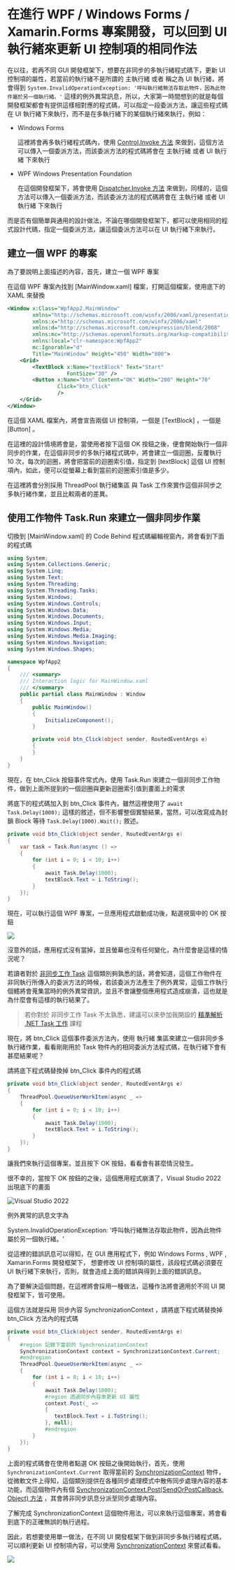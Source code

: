 # 在進行 WPF / Windows Forms / Xamarin.Forms 專案開發，可以回到 UI 執行緒來更新 UI 控制項的相同作法

在以往，若再不同 GUI 開發框架下，想要在非同步的多執行緒程式碼下，更新 UI 控制項的屬性，若當前的執行緒不是所謂的 主執行緒 或者 稱之為 UI 執行緒，將會得到 `System.InvalidOperationException: '呼叫執行緒無法存取此物件，因為此物件屬於另一個執行緒。'` 這樣的例外異常訊息，所以，大家第一時間想到的就是每個開發框架都會有提供這樣相對應的程式碼，可以指定一段委派方法，讓這些程式碼在 UI 執行緒下來執行，而不是在多執行緒下的某個執行緒來執行，例如：

* Windows Forms

  這裡將會再多執行緒程式碼內，使用 [Control.Invoke 方法](https://docs.microsoft.com/zh-tw/dotnet/api/system.windows.forms.control.invoke?WT.mc_id=DT-MVP-5002220) 來做到，這個方法可以傳入一個委派方法，而該委派方法的程式碼將會在 主執行緒 或者 UI 執行緒 下來執行

* WPF Windows Presentation Foundation

  在這個開發框架下，將會使用 [Dispatcher.Invoke 方法](https://docs.microsoft.com/zh-tw/dotnet/api/system.windows.threading.dispatcher.invoke?WT.mc_id=DT-MVP-5002220) 來做到，同樣的，這個方法可以傳入一個委派方法，而該委派方法的程式碼將會在 主執行緒 或者 UI 執行緒 下來執行

而是否有個簡單與通用的設計做法，不論在哪個開發框架下，都可以使用相同的程式設計代碼，指定一個委派方法，讓這個委派方法可以在 UI 執行緒下來執行。

## 建立一個 WPF 的專案

為了要說明上面描述的內容，首先，建立一個 WPF 專案

在這個 WPF 專案內找到 [MainWindow.xaml] 檔案，打開這個檔案，使用底下的 XAML 來替換

```xml
<Window x:Class="WpfApp2.MainWindow"
        xmlns="http://schemas.microsoft.com/winfx/2006/xaml/presentation"
        xmlns:x="http://schemas.microsoft.com/winfx/2006/xaml"
        xmlns:d="http://schemas.microsoft.com/expression/blend/2008"
        xmlns:mc="http://schemas.openxmlformats.org/markup-compatibility/2006"
        xmlns:local="clr-namespace:WpfApp2"
        mc:Ignorable="d"
        Title="MainWindow" Height="450" Width="800">
    <Grid>
        <TextBlock x:Name="textBlock" Text="Start"
                   FontSize="30" />
        <Button x:Name="btn" Content="OK" Width="200" Height="70"
                Click="btn_Click"
                />
    </Grid>
</Window>
```

在這個 XAML 檔案內，將會宣告兩個 UI 控制項，一個是 [TextBlock] ，一個是 [Button] 。

在這裡的設計情境將會是，當使用者按下這個 OK 按鈕之後，便會開始執行一個非同步的作業，在這個非同步的多執行緒程式碼中，將會建立一個迴圈，反覆執行 10 次，每次的迴圈，將會把當前的迴圈索引值，指定到 [textBlock] 這個 UI 控制項內，如此，便可以從螢幕上看到當前的迴圈索引值是多少。

在這裡將會分別採用 ThreadPool 執行緒集區 與 Task 工作來實作這個非同步之多執行緒作業，並且比較兩者的差異。

## 使用工作物件 Task.Run 來建立一個非同步作業

切換到 [MainWindow.xaml] 的 Code Behind 程式碼編輯視窗內，將會看到下面的程式碼

```csharp
using System;
using System.Collections.Generic;
using System.Linq;
using System.Text;
using System.Threading;
using System.Threading.Tasks;
using System.Windows;
using System.Windows.Controls;
using System.Windows.Data;
using System.Windows.Documents;
using System.Windows.Input;
using System.Windows.Media;
using System.Windows.Media.Imaging;
using System.Windows.Navigation;
using System.Windows.Shapes;

namespace WpfApp2
{
    /// <summary>
    /// Interaction logic for MainWindow.xaml
    /// </summary>
    public partial class MainWindow : Window
    {
        public MainWindow()
        {
            InitializeComponent();
        }

        private void btn_Click(object sender, RoutedEventArgs e)
        {
        }
    }
}
```

現在，在 btn_Click 按鈕事件常式內，使用 Task.Run 來建立一個非同步工作物件，做到上面所提到的一個迴圈與更新迴圈索引值到畫面上的需求

將底下的程式碼加入到 btn_Click 事件內，雖然這裡使用了 `await Task.Delay(1000);` 這樣的敘述，但不影響整個實驗結果，當然，可以改寫成為封鎖 Block 等待 `Task.Delay(1000).Wait();` 敘述。

```csharp
private void btn_Click(object sender, RoutedEventArgs e)
{
    var task = Task.Run(async () =>
    {
        for (int i = 0; i < 10; i++)
        {
            await Task.Delay(1000);
            textBlock.Text = i.ToString();
        }
    });
}
```

現在，可以執行這個 WPF 專案，一旦應用程式啟動成功後，點選視窗中的 OK 按鈕

![](../Images/net9947.png)

沒意外的話，應用程式沒有當掉，並且螢幕也沒有任何變化，為什麼會是這樣的情況呢？

若讀者對於 [非同步工作 Task](https://docs.microsoft.com/zh-tw/dotnet/api/system.threading.tasks.task?WT.mc_id=DT-MVP-5002220) 這個類別夠孰悉的話，將會知道，這個工作物件在非同執行所傳入的委派方法的時候，若該委派方法產生了例外異常，這個工作執行個體將會蒐集當時的例外異常資訊，並且不會讓整個應用程式造成崩潰，這也就是為什麼會有這樣的執行結果了。

>  若你對於 非同步工作 Task 不太孰悉，建議可以來參加我開設的 [精準解析 .NET Task 工作](https://skilltree.my/Events/2022/7/10/analyzing-dot-net-task) 課程

現在，將 btn_Click 這個事件委派方法內，使用 執行緒 集區來建立一個非同步多執行緒作業，看看剛剛用於 Task 物件內的相同委派方法程式碼，在執行緒下會有甚麼結果呢？

請將底下程式碼替換掉 btn_Click 事件內的程式碼

```csharp
private void btn_Click(object sender, RoutedEventArgs e)
{
    ThreadPool.QueueUserWorkItem(async _ =>
    {
        for (int i = 0; i < 10; i++)
        {
            await Task.Delay(1000);
            textBlock.Text = i.ToString();
        }
    });
}
```

讓我們來執行這個專案，並且按下 OK 按鈕，看看會有甚麼情況發生。

很不幸的，當按下 OK 按鈕的之後，這個應用程式崩潰了，Visual Studio 2022 出現底下的畫面

![Visual Studio 2022](../Images/net9946.png)

例外異常的訊息文字為 

System.InvalidOperationException: '呼叫執行緒無法存取此物件，因為此物件屬於另一個執行緒。'

從這裡的錯誤訊息可以得知，在 GUI 應用程式下，例如 Windows Forms , WPF , Xamarin.Forms 開發框架下， 想要修改 UI 控制項的屬性，該段程式碼必須要在 UI 執行緒下來執行，否則，就會造成上面的錯誤與得到上面的錯誤訊息。

為了要解決這個問題，在這裡將會採用一種做法，這種作法將會適用於不同 UI 開發框架下，皆可使用。

這個方法就是採用 同步內容 SynchronizationContext ，請將底下程式碼替換掉 btn_Click 方法內的程式碼

```csharp
private void btn_Click(object sender, RoutedEventArgs e)
{
    #region 記錄下當前的 SynchronizationContext
    SynchronizationContext context = SynchronizationContext.Current;
    #endregion
    ThreadPool.QueueUserWorkItem(async _ =>
    {
        for (int i = 0; i < 10; i++)
        {
            await Task.Delay(1000);
            #region 透過同步內容來更新 UI 屬性
            context.Post(_ =>
            {
               textBlock.Text = i.ToString();
            }, null);
            #endregion
        }
    });
}
```

上面的程式碼會在使用者點選 OK 按鈕之後開始執行，首先，使用 `SynchronizationContext.Current` 取得當前的 [SynchronizationContext](https://docs.microsoft.com/zh-tw/dotnet/api/system.threading.synchronizationcontext?WT.mc_id=DT-MVP-5002220) 物件，從微軟文件上得知，這個類別提供在各種同步處理模式中散佈同步處理內容的基本功能，而這個物件內有個 [SynchronizationContext.Post(SendOrPostCallback, Object) 方法](https://docs.microsoft.com/zh-tw/dotnet/api/system.threading.synchronizationcontext.post?WT.mc_id=DT-MVP-5002220) ，其會將非同步訊息分派至同步處理內容。

了解完成 SynchronizationContext 這個物件用法，可以來執行這個專案，將會看到底下的正確無誤的執行過程。

因此，若想要使用單一做法，在不同 UI 開發框架下做到非同步多執行緒程式碼，可以順利更新 UI 控制項內容，可以使用 [SynchronizationContext](https://docs.microsoft.com/zh-tw/dotnet/api/system.threading.synchronizationcontext?WT.mc_id=DT-MVP-5002220) 來嘗試看看。

![](../Images/net9945.gif)

